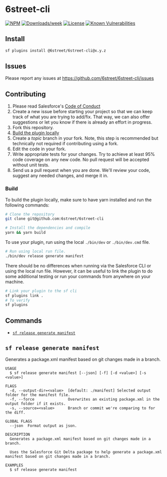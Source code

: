 # 6street-cli

[![NPM](https://img.shields.io/npm/v/6street-cli.svg?label=6street-cli)](https://www.npmjs.com/package/@6street/6street-cli)
[![Downloads/week](https://img.shields.io/npm/dw/6street-cli.svg)](https://npmjs.org/package/6street-cli)
[![License](https://img.shields.io/badge/License-MIT-brightgreen.svg)](https://raw.githubusercontent.com/salesforcecli/6street-cli/main/LICENSE.txt)
[![Known Vulnerabilities](https://snyk.io/test/github/6street/6street-cli/badge.svg)](https://snyk.io/test/github/6street/6street-cli)

## Install

```bash
sf plugins install @6street/6street-cli@x.y.z
```

## Issues

Please report any issues at https://github.com/6street/6street-cli/issues

## Contributing

1. Please read Salesforce's [Code of Conduct](CODE_OF_CONDUCT.md)
2. Create a new issue before starting your project so that we can keep track of
   what you are trying to add/fix. That way, we can also offer suggestions or
   let you know if there is already an effort in progress.
3. Fork this repository.
4. [Build the plugin locally](#build)
5. Create a _topic_ branch in your fork. Note, this step is recommended but technically not required if contributing using a fork.
6. Edit the code in your fork.
7. Write appropriate tests for your changes. Try to achieve at least 95% code coverage on any new code. No pull request will be accepted without unit tests.
8. Send us a pull request when you are done. We'll review your code, suggest any needed changes, and merge it in.

### Build

To build the plugin locally, make sure to have yarn installed and run the following commands:

```bash
# Clone the repository
git clone git@github.com:6street/6street-cli

# Install the dependencies and compile
yarn && yarn build
```

To use your plugin, run using the local `./bin/dev` or `./bin/dev.cmd` file.

```bash
# Run using local run file.
./bin/dev release generate manifest
```

There should be no differences when running via the Salesforce CLI or using the local run file. However, it can be useful to link the plugin to do some additional testing or run your commands from anywhere on your machine.

```bash
# Link your plugin to the sf cli
sf plugins link .
# To verify
sf plugins
```

## Commands

<!-- commands -->

- [`sf release generate manifest`](#sf-release-generate-manifest)

## `sf release generate manifest`

Generates a package.xml manifest based on git changes made in a branch.

```
USAGE
  $ sf release generate manifest [--json] [-f] [-d <value>] [-s <value>]

FLAGS
  -d, --output-dir=<value>  [default: ./manifest] Selected output folder for the manifest file.
  -f, --force               Overwrites an existing package.xml in the output folder if it exists.
  -s, --source=<value>      Branch or commit we're comparing to for the diff.

GLOBAL FLAGS
  --json  Format output as json.

DESCRIPTION
  Generates a package.xml manifest based on git changes made in a branch.

  Uses the Salesforce Git Delta package to help generate a package.xml manifest based on git changes made in a branch.

EXAMPLES
  $ sf release generate manifest
```

<!-- commandsstop -->
